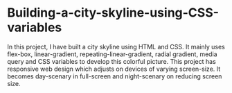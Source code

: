 # Building-a-city-skyline-using-CSS-variables
In this project, I have built a city skyline using HTML and CSS. It mainly uses flex-box, linear-gradient, repeating-linear-gradient, radial gradient, media query and CSS variables to develop this colorful picture.
This project has responsive web design which adjusts on devices of varying screen-size. It becomes day-scenary in full-screen and night-scenary on reducing screen size.
